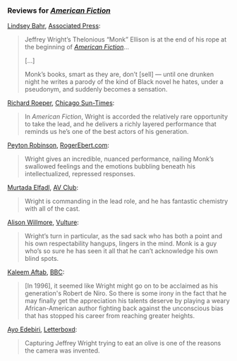 <!-- Jeffrey Wright -->
### Reviews for [_American Fiction_](/movies/1056360)

[Lindsey Bahr](https://twitter.com/ldbahr?lang=en), [Associated Press](https://apnews.com/article/film-review-american-fiction-jeffrey-wright-11f81019febad626453608ba7adafb52):

> Jeffrey Wright’s Thelonious “Monk” Ellison is at the end of his rope at the beginning of [_American Fiction_](/movies/1056360)...
>
> [...]
>
> Monk’s books, smart as they are, don’t [sell] — until one drunken night he writes a parody of the kind of Black novel he hates, under a pseudonym, and suddenly becomes a sensation.

[Richard Roeper](https://www.threads.net/@richardroeper), [Chicago Sun-Times](https://chicago.suntimes.com/movies-and-tv/2023/12/19/24004015/american-fiction-review-jeffrey-wright-movie-cord-jefferson):

> In _American Fiction_, Wright is accorded the relatively rare opportunity to take the lead, and he delivers a richly layered performance that reminds us he’s one of the best actors of his generation.

[Peyton Robinson](https://twitter.com/peytondani), [RogerEbert.com](https://www.rogerebert.com/reviews/american-fiction-film-review-2023):

> Wright gives an incredible, nuanced performance, nailing Monk’s swallowed feelings and the emotions bubbling beneath his intellectualized, repressed responses.

[Murtada Elfadl](https://twitter.com/ME_Says), [AV Club](https://www.avclub.com/american-fiction-movie-review-cord-jefferson-1851084070):

> Wright is commanding in the lead role, and he has fantastic chemistry with all of the cast.

[Alison Willmore](https://bsky.app/profile/alisonwillmore.bsky.social), [Vulture](https://www.vulture.com/article/american-fiction-review-a-satire-thatll-keep-us-talking.html):

> Wright’s turn in particular, as the sad sack who has both a point and his own respectability hangups, lingers in the mind. Monk is a guy who’s so sure he has seen it all that he can’t acknowledge his own blind spots.

[Kaleem Aftab](https://twitter.com/aftabamon), [BBC](https://www.bbc.com/culture/article/20230919-american-fiction-review-could-jeffrey-wright-win-the-best-actor-oscar):

> [In 1996], it seemed like Wright might go on to be acclaimed as his generation's Robert de Niro. So there is some irony in the fact that he may finally get the appreciation his talents deserve by playing a weary African-American author fighting back against the unconscious bias that has stopped his career from reaching greater heights.

[Ayo Edebiri](https://www.instagram.com/ayoedebiri/), [Letterboxd](https://letterboxd.com/fumilayo/film/american-fiction/):

> Capturing Jeffrey Wright trying to eat an olive is one of the reasons the camera was invented.